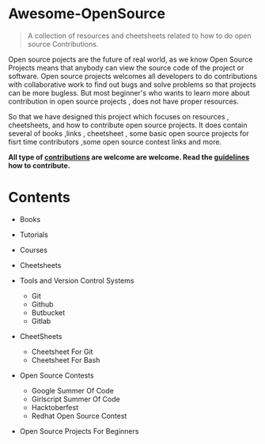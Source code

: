 # Awesome-OpenSource

> A collection of resources and cheetsheets related to how to do open source Contributions.

Open source pojects are the future of real world, as we know Open Source Projects means that anybody can view the source code of the project or software. Open source projects welcomes all developers to do contributions with collaborative work to find out bugs and solve problems so that projects can be more bugless.
But most beginner's who wants to learn more about contribution in open source projects ,  does not have proper resources. 

So that we have designed this project which focuses on resources , cheetsheets, and how to contribute open source projects. It does contain several of books ,links , cheetsheet , some basic open source projects for fisrt time contributors ,some open source contest links and more.

**All type of [contributions](https://github.com/MOSHC/Awesome-OpenSource/CONTRIBUTING.md) are welcome  are welcome. Read the [guidelines](https://github.com/MOSHC/Awesome-OpenSource/CONTRIBUTING.md) how to contribute.**

# **Contents**
  
* Books
  
* Tutorials
  
* Courses
  
* Cheetsheets
    
* Tools and Version Control Systems
   * Git
   * Github
   * Butbucket
   * Gitlab

* CheetSheets 
   * Cheetsheet For Git
   * Cheetsheet For Bash
  
* Open Source Contests
   * Google Summer Of Code
   * Girlscript Summer Of Code
   * Hacktoberfest
   * Redhat Open Source Contest

* Open Source Projects For Beginners